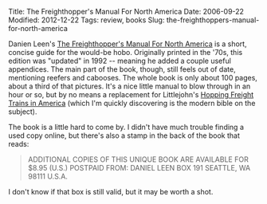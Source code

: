 Title: The Freighthopper's Manual For North America
Date: 2006-09-22
Modified: 2012-12-22
Tags: review, books
Slug: the-freighthoppers-manual-for-north-america

Danien Leen's <a href="http://www.amazon.com/Freighthoppers-Manual-North-America-Century/dp/0963291270/sr=8-1/qid=1158865875/ref=sr_1_1/002-5971209-0055259?ie=UTF8&s=books" >The Freighthopper's Manual For North America</a> is a short, concise guide for the would-be hobo. Originally printed in the '70s, this edition was "updated" in 1992 -- meaning he added a couple useful appendices. The main part of the book, though, still feels out of date, mentioning reefers and cabooses. The whole book is only about 100 pages, about a third of that pictures. It's a nice little manual to blow through in an hour or so, but by no means a replacement for Littlejohn's <a href="http://www.pig-monkey.com/2006/09/09/hopping-freight-trains-in-america/">Hopping Freight Trains in America</a> (which I'm quickly discovering is the modern bible on the subject).

The book is a little hard to come by. I didn't have much trouble finding a used copy online, but there's also a stamp in the back of the book that reads:
<blockquote>ADDITIONAL COPIES OF THIS
UNIQUE BOOK ARE AVAILABLE
FOR $8.95 (U.S.) POSTPAID
FROM: DANIEL LEEN BOX 191
SEATTLE, WA 98111 U.S.A.</blockquote>
I don't know if that box is still valid, but it may be worth a shot.
